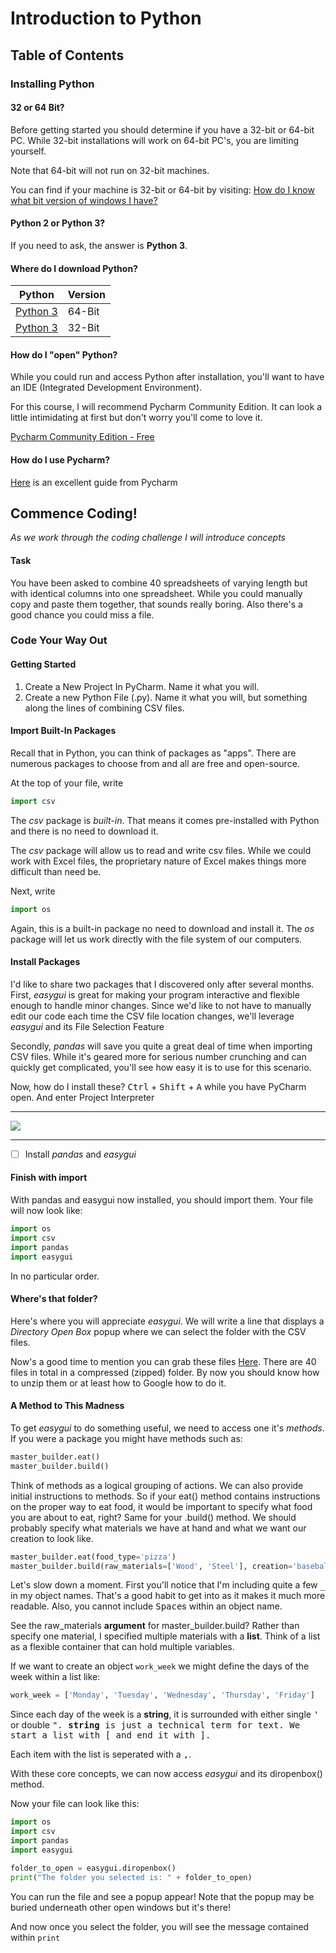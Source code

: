 # Introduction to Python
## Table of Contents





### Installing Python

#### 32 or 64 Bit?
Before getting started you should determine if you have a 32-bit or 64-bit PC. While 32-bit installations will work on 64-bit PC's, you are limiting yourself.

Note that 64-bit will not run on 32-bit machines.

You can find if your machine is 32-bit or 64-bit by visiting: [How do I know what bit version of windows I have?](https://www.howtogeek.com/howto/21726/how-do-i-know-if-im-running-32-bit-or-64-bit-windows-answers/)

#### Python 2 or Python 3?
If you need to ask, the answer is **Python 3**. 

#### Where do I download Python?

Python | Version 
 --- |--- | 
[Python 3](https://www.python.org/ftp/python/3.6.2/python-3.6.2-amd64-webinstall.exe) | 64-Bit
[Python 3](https://www.python.org/ftp/python/3.6.2/python-3.6.2-webinstall.exe) | 32-Bit

#### How do I "open" Python?
While you could run and access Python after installation, you'll want to have an IDE (Integrated Development Environment).

For this course, I will recommend Pycharm Community Edition. It can look a little intimidating at first but don't worry you'll come to love it.

[Pycharm Community Edition - Free](https://www.jetbrains.com/pycharm/download/download-thanks.html?platform=windows&code=PCC)

#### How do I use Pycharm?

[Here](https://www.jetbrains.com/help/pycharm/migrating-from-text-editors.html) is an excellent guide from Pycharm

## Commence Coding!

*As we work through the coding challenge I will introduce concepts*

#### Task
You have been asked to combine 40 spreadsheets of varying length but with identical columns into one spreadsheet. While you could manually copy and paste them together, that sounds really boring. Also there's a good chance you could miss a file.

### Code Your Way Out
#### Getting Started

1. Create a New Project In PyCharm. Name it what you will.
2. Create a new Python File (.py). Name it what you will, but something along the lines of combining CSV files.

#### Import Built-In Packages

Recall that in Python, you can think of packages as "apps". There are numerous packages to choose from and all are free and open-source.

At the top of your file, write 
```Python
import csv
```
The *csv* package is *built-in*. That means it comes pre-installed with Python and there is no need to download it.

The *csv* package will allow us to read and write csv files. While we could work with Excel files, the proprietary nature of Excel makes things more difficult than need be.

Next, write
```Python
import os
```

Again, this is a built-in package no need to download and install it. The *os* package will let us work directly with the file system of our computers.

#### Install Packages

I'd like to share two packages that I discovered only after several months. First, *easygui* is great for making your program interactive and flexible enough to handle minor changes. 
Since we'd like to not have to manually edit our code each time the CSV file location changes, we'll leverage *easygui* and its File Selection Feature

Secondly, *pandas* will save you quite a great deal of time when importing CSV files. While it's geared more for serious number crunching and can quickly get complicated, you'll see how easy it is to use for this scenario.

Now, how do I install these?
<kbd>Ctrl</kbd> + <kbd>Shift</kbd> + <kbd>A</kbd> while you have PyCharm open. And enter Project Interpreter
***
![](https://thumbs.gfycat.com/AnimatedGrossIslandcanary-size_restricted.gif)
***

- [ ] Install *pandas* and *easygui*

#### Finish with import

With pandas and easygui now installed, you should import them. Your file will now look like:

```Python
import os
import csv
import pandas
import easygui
```

In no particular order.

#### Where's that folder?

Here's where you will appreciate *easygui*. We will write a line that displays a *Directory Open Box* popup where we can select the folder with the CSV files.

Now's a good time to mention you can grab these files [Here](https://github.com/estasney/Master_Builders/raw/master/Resources/Files/combine_these.zip). There are 40 files in total in a compressed (zipped) folder. By now you should know how to unzip them or at least how to Google how to do it.

#### A Method to This Madness

To get *easygui* to do something useful, we need to access one it's *methods*. If you were a package you might have methods such as:

``` Python
master_builder.eat()
master_builder.build()
```

Think of methods as a logical grouping of actions. We can also provide initial instructions to methods. So if your eat() method contains instructions on the proper way to eat food, it would be important to specify what food you are about to eat, right? Same for your .build()
method. We should probably specify what materials we have at hand and what we want our creation to look like.

``` Python
master_builder.eat(food_type='pizza')
master_builder.build(raw_materials=['Wood', 'Steel'], creation='baseball_bat')
``` 

Let's slow down a moment. First you'll notice that I'm including quite a few <kbd>_</kbd> in my object names. That's a good habit to get into as it makes it much more readable. Also, you cannot include <kbd>Space</kbd>s within an object name.

See the raw_materials **argument** for master_builder.build? Rather than specify one material, I specified multiple materials with a **list**. Think of a list as a flexible container that can hold multiple variables.

If we want to create an object ```work_week``` we might define the days of the week within a list like:

``` Python
work_week = ['Monday', 'Tuesday', 'Wednesday', 'Thursday', 'Friday']
```

Since each day of the week is a **string**, it is surrounded with either single <kbd>'</kbd> or double <kbd>"</kbds>. **string** is just a technical term for text.
We start a list with <kbd>[</kbd> and end it with <kbd>]</kbd>.

Each item with the list is seperated with a <kbd>,</kbd>.

With these core concepts, we can now access *easygui* and its diropenbox() method.

Now your file can look like this:

``` Python
import os
import csv
import pandas
import easygui

folder_to_open = easygui.diropenbox()
print("The folder you selected is: " + folder_to_open)
```

You can run the file and see a popup appear! Note that the popup may be buried underneath other open windows but it's there!

And now once you select the folder, you will see the message contained within ```print```





 



